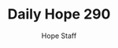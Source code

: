 ---
image: /assets/img/daily-hope-default-artwork.png
title: Daily Hope 290
number: 290
categories:
  - Daily Hope
author: Hope Staff
notes: Daily Hope 290
embed: >-
  <iframe style="border-radius:12px" src="https://open.spotify.com/embed/episode/1GBu07skx6tnkarqJeByiI?utm_source=generator" width="100%" height="152" frameBorder="0" allowfullscreen="" allow="autoplay; clipboard-write; encrypted-media; fullscreen; picture-in-picture" loading="lazy"></iframe>
---